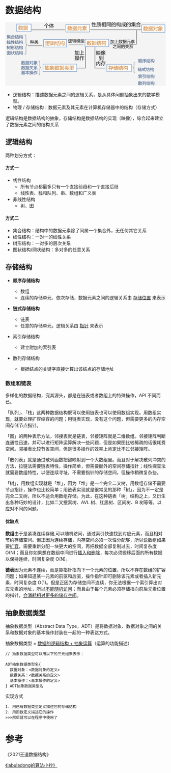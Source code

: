 # 数据结构

![](https://raw.githubusercontent.com/lins403/assetsSpace/master/vuepress/img/data_structure.png)

- 逻辑结构：描述数据元素之间的逻辑关系，是从具体问题抽象出来的数学模型。
- 物理 / 存储结构：数据元素及其元素在计算机存储器中的结构（存储方式）

逻辑结构是数据结构的抽象，存储结构是数据结构的实现（映像），综合起来建立了数据元素之间的结构关系

## 逻辑结构

两种划分方式：

#### 方式一

- 线性结构
  - 所有节点都最多只有一个直接前趋和一个直接后继
  - 线性表、栈和队列、串、数组和广义表
- 非线性结构
  - 树、图

#### 方式二

- 集合结构：结构中的数据元素除了同属一个集合外，无任何其它关系
- 线性结构：一对一的线性关系
- 树形结构：一对多的层次关系
- 图状结构/网状结构：多对多的任意关系

## 存储结构

- **顺序存储结构**
  - 数组
  - 连续的存储单元、依次存储，数据元素之间的逻辑关系由 <u>存储位置</u> 来表示
- **链式存储结构**
  - 链表
  - 任意的存储单元，逻辑关系由 <u>指针</u> 来表示
  
- 索引存储结构
  - 建立附加的索引表
- 散列存储结构
  - 根据结点的关键字直接计算出该结点的存储地址

### 数组和链表

多样化的数据结构，究其源头，都是在链表或者数组上的特殊操作，API 不同而已。

「队列」、「栈」这两种数据结构既可以使用链表也可以使用数组实现。用数组实现，就要处理扩容缩容的问题；用链表实现，没有这个问题，但需要更多的内存空间存储节点指针。

「图」的两种表示方法，邻接表就是链表，邻接矩阵就是二维数组。邻接矩阵判断连通性迅速，并可以进行矩阵运算解决一些问题，但是如果图比较稀疏的话很耗费空间。邻接表比较节省空间，但是很多操作的效率上肯定比不过邻接矩阵。

「散列表」就是通过散列函数把键映射到一个大数组里。而且对于解决散列冲突的方法，拉链法需要链表特性，操作简单，但需要额外的空间存储指针；线性探查法就需要数组特性，以便连续寻址，不需要指针的存储空间，但操作稍微复杂些。

「树」，用数组实现就是「堆」，因为「堆」是一个完全二叉树，用数组存储不需要节点指针，操作也比较简单；用链表实现就是很常见的那种「树」，因为不一定是完全二叉树，所以不适合用数组存储。为此，在这种链表「树」结构之上，又衍生出各种巧妙的设计，比如二叉搜索树、AVL 树、红黑树、区间树、B 树等等，以应对不同的问题。

#### 优缺点

**数组**由于是紧凑连续存储,可以随机访问，通过索引快速找到对应元素，而且相对节约存储空间。但正因为连续存储，内存空间必须一次性分配够，所以说数组如果要<u>扩容</u>，需要重新分配一块更大的空间，再把数据全部复制过去，时间复杂度 O(N)；而且你如果想在数组中间进行<u>插入和删除</u>，每次必须搬移后面的所有数据以保持连续，时间复杂度 O(N)。

**链表**因为元素不连续，而是靠指针指向下一个元素的位置，所以不存在数组的扩容问题；如果知道某一元素的前驱和后驱，操作指针即可删除该元素或者插入新元素，时间复杂度 O(1)。但是正因为存储空间不连续，你无法根据一个索引算出对应元素的地址，所以<u>不能随机访问</u>；而且由于每个元素必须存储指向前后元素位置的指针，<u>会消耗相对更多的储存空间</u>。

## 抽象数据类型

抽象数据类型（Abstract Data Type，ADT）是将数据对象、数据对象之间的关系和数据对象的基本操作封装在一起的一种表达方式。

抽象数据类型 = <u>数据的逻辑结构 + 抽象运算</u>（运算的功能描述）

```
// 抽象数据类型可以用以下的三元组来表示：

ADT抽象数据类型名{
  数据对象：<数据对象的定义>
  数据关系：<数据关系的定义>
  基本操作：<基本操作的定义>
} ADT抽象数据类型名
```

实现方式

```
1. 用已有数据类型定义描述它的存储结构
2. 用函数定义描述它的操作
>>>然后就可以在程序中使用了
```



# 参考

《2021王道数据结构》

[《labuladong的算法小抄》](https://labuladong.github.io/algo/)
